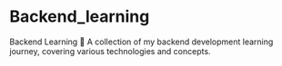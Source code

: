 # Backend_learning
Backend Learning 🚀 A collection of my backend development learning journey, covering various technologies and concepts.

